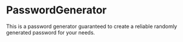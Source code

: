 # PasswordGenerator
This is a password generator guaranteed to create a reliable randomly generated password for your needs.